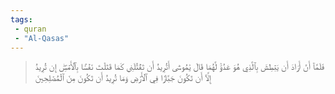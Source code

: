 ```yaml
---
tags: 
 - quran 
 - "Al-Qasas"
---
```


> فَلَمَّآ أَنۡ أَرَادَ أَن يَبۡطِشَ بِٱلَّذِي هُوَ عَدُوّٞ لَّهُمَا قَالَ يَٰمُوسَىٰٓ أَتُرِيدُ أَن تَقۡتُلَنِي كَمَا قَتَلۡتَ نَفۡسَۢا بِٱلۡأَمۡسِۖ إِن تُرِيدُ إِلَّآ أَن تَكُونَ جَبَّارٗا فِي ٱلۡأَرۡضِ وَمَا تُرِيدُ أَن تَكُونَ مِنَ ٱلۡمُصۡلِحِينَ
